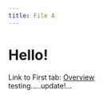 ```yaml
---
title: File A
---
```


# Hello!

Link to First tab: [Overview](../overview)  
testing.....update!...